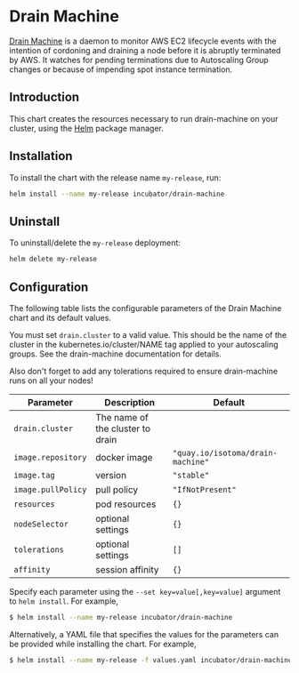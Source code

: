 # Drain Machine

[Drain Machine](https://github.com/isotoma/drain-machine) is a daemon to monitor AWS EC2 lifecycle events with the intention of cordoning and draining a node before it is abruptly terminated by AWS. It watches for pending terminations due to Autoscaling Group changes or because of impending spot instance termination.

## Introduction

This chart creates the resources necessary to run drain-machine on your cluster, using the [Helm](https://helm.sh) package manager.

## Installation

To install the chart with the release name `my-release`, run:

```bash
helm install --name my-release incubator/drain-machine
```

## Uninstall

To uninstall/delete the `my-release` deployment:

```bash
helm delete my-release
```

## Configuration

The following table lists the configurable parameters of the Drain Machine chart and its default values.

You must set `drain.cluster` to a valid value. This should be the name of the cluster in the kubernetes.io/cluster/NAME tag applied to your autoscaling groups. See the drain-machine documentation for details.

Also don't forget to add any tolerations required to ensure drain-machine runs on all your nodes!

| Parameter | Description | Default |
| --------- | ----------- | ------- |
| `drain.cluster` | The name of the cluster to drain | |
| `image.repository` | docker image | `"quay.io/isotoma/drain-machine"` |
| `image.tag` | version | `"stable"` |
| `image.pullPolicy` | pull policy | `"IfNotPresent"` |
| `resources` | pod resources | `{}` |
| `nodeSelector` | optional settings | `{}` |
| `tolerations` | optional settings | `[]` |
| `affinity` | session affinity | `{}` |

Specify each parameter using the `--set key=value[,key=value]` argument to `helm install`. For example,

```bash
$ helm install --name my-release incubator/drain-machine
```

Alternatively, a YAML file that specifies the values for the parameters can be provided while installing the chart. For example,

```bash
$ helm install --name my-release -f values.yaml incubator/drain-machine
```
